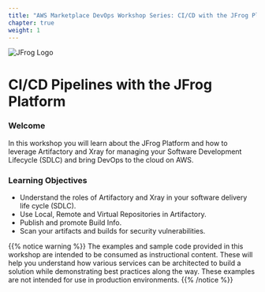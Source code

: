 ```yaml
---
title: "AWS Marketplace DevOps Workshop Series: CI/CD with the JFrog Platform"
chapter: true
weight: 1
---
```


![JFrog Logo](/images/jfrog-logo.png) 
# CI/CD Pipelines with the JFrog Platform

### Welcome

In this workshop you will learn about the JFrog Platform and how to leverage Artifactory and Xray for managing your Software Development Lifecycle (SDLC) and bring DevOps to the cloud on AWS.

### Learning Objectives
- Understand the roles of Artifactory and Xray in your software delivery life cycle (SDLC).
- Use Local, Remote and Virtual Repositories in Artifactory.
- Publish and promote Build Info.
- Scan your artifacts and builds for security vulnerabilities.

{{% notice warning %}}
The examples and sample code provided in this workshop are intended to be consumed as instructional content. These will help you understand how various services can be architected to build a solution while demonstrating best practices along the way. These examples are not intended for use in production environments.
{{% /notice %}}
